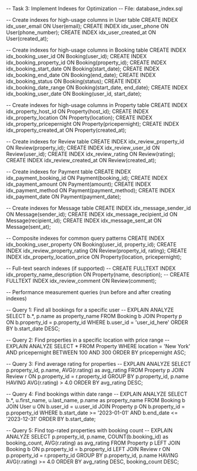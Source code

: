 -- Task 3: Implement Indexes for Optimization
-- File: database_index.sql

-- Create indexes for high-usage columns in User table
CREATE INDEX idx_user_email ON User(email);
CREATE INDEX idx_user_phone ON User(phone_number);
CREATE INDEX idx_user_created_at ON User(created_at);

-- Create indexes for high-usage columns in Booking table
CREATE INDEX idx_booking_user_id ON Booking(user_id);
CREATE INDEX idx_booking_property_id ON Booking(property_id);
CREATE INDEX idx_booking_start_date ON Booking(start_date);
CREATE INDEX idx_booking_end_date ON Booking(end_date);
CREATE INDEX idx_booking_status ON Booking(status);
CREATE INDEX idx_booking_date_range ON Booking(start_date, end_date);
CREATE INDEX idx_booking_user_date ON Booking(user_id, start_date);

-- Create indexes for high-usage columns in Property table
CREATE INDEX idx_property_host_id ON Property(host_id);
CREATE INDEX idx_property_location ON Property(location);
CREATE INDEX idx_property_pricepernight ON Property(pricepernight);
CREATE INDEX idx_property_created_at ON Property(created_at);

-- Create indexes for Review table
CREATE INDEX idx_review_property_id ON Review(property_id);
CREATE INDEX idx_review_user_id ON Review(user_id);
CREATE INDEX idx_review_rating ON Review(rating);
CREATE INDEX idx_review_created_at ON Review(created_at);

-- Create indexes for Payment table
CREATE INDEX idx_payment_booking_id ON Payment(booking_id);
CREATE INDEX idx_payment_amount ON Payment(amount);
CREATE INDEX idx_payment_method ON Payment(payment_method);
CREATE INDEX idx_payment_date ON Payment(payment_date);

-- Create indexes for Message table
CREATE INDEX idx_message_sender_id ON Message(sender_id);
CREATE INDEX idx_message_recipient_id ON Message(recipient_id);
CREATE INDEX idx_message_sent_at ON Message(sent_at);

-- Composite indexes for common query patterns
CREATE INDEX idx_booking_user_property ON Booking(user_id, property_id);
CREATE INDEX idx_review_property_rating ON Review(property_id, rating);
CREATE INDEX idx_property_location_price ON Property(location, pricepernight);

-- Full-text search indexes (if supported)
-- CREATE FULLTEXT INDEX idx_property_name_description ON Property(name, description);
-- CREATE FULLTEXT INDEX idx_review_comment ON Review(comment);

-- Performance measurement queries (run before and after creating indexes)

-- Query 1: Find all bookings for a specific user
-- EXPLAIN ANALYZE
SELECT b.*, p.name as property_name
FROM Booking b
JOIN Property p ON b.property_id = p.property_id
WHERE b.user_id = 'user_id_here'
ORDER BY b.start_date DESC;

-- Query 2: Find properties in a specific location with price range
-- EXPLAIN ANALYZE
SELECT *
FROM Property
WHERE location = 'New York' 
AND pricepernight BETWEEN 100 AND 300
ORDER BY pricepernight ASC;

-- Query 3: Find average rating for properties
-- EXPLAIN ANALYZE
SELECT p.property_id, p.name, AVG(r.rating) as avg_rating
FROM Property p
JOIN Review r ON p.property_id = r.property_id
GROUP BY p.property_id, p.name
HAVING AVG(r.rating) > 4.0
ORDER BY avg_rating DESC;

-- Query 4: Find bookings within date range
-- EXPLAIN ANALYZE
SELECT b.*, u.first_name, u.last_name, p.name as property_name
FROM Booking b
JOIN User u ON b.user_id = u.user_id
JOIN Property p ON b.property_id = p.property_id
WHERE b.start_date >= '2023-01-01' 
AND b.end_date <= '2023-12-31'
ORDER BY b.start_date;

-- Query 5: Find top-rated properties with booking count
-- EXPLAIN ANALYZE
SELECT p.property_id, p.name, 
       COUNT(b.booking_id) as booking_count,
       AVG(r.rating) as avg_rating
FROM Property p
LEFT JOIN Booking b ON p.property_id = b.property_id
LEFT JOIN Review r ON p.property_id = r.property_id
GROUP BY p.property_id, p.name
HAVING AVG(r.rating) >= 4.0
ORDER BY avg_rating DESC, booking_count DESC;
